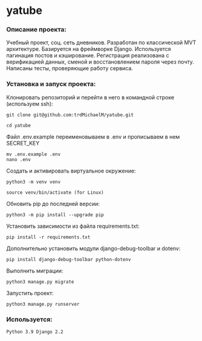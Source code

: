 # yatube

### Описание проекта:
Учебный проект, соц. сеть дневников. Разработан по классической MVT архитектуре. Базируется
на фреймворке Django. Используется пагинация постов и кэширование. Регистрация реализована с верификацией данных, 
сменой и восстановлением пароля через почту. Написаны тесты, проверяющие работу сервиса.

### Установка и запуск проекта:

Клонировать репозиторий и перейти в него в командной строке (используем ssh):

```
git clone git@github.com:trdMichaelM/yatube.git
```

```
cd yatube
```

Файл .env.example переименовываем в .env и прописываем в нем SECRET_KEY

```
mv .env.example .env
nano .env
```

Создать и активировать виртуальное окружение:

```
python3 -m venv venv
```

```
source venv/bin/activate (for Linux)
```

Обновить pip до последней версии:
```
python3 -m pip install --upgrade pip
```

Установить зависимости из файла requirements.txt:

```
pip install -r requirements.txt
```

Дополнительно установить модули django-debug-toolbar и dotenv:

```
pip install django-debug-toolbar python-dotenv
```

Выполнить миграции:

```
python3 manage.py migrate
```

Запустить проект:

```
python3 manage.py runserver
```

### Используется:

```
Python 3.9 Django 2.2
```
